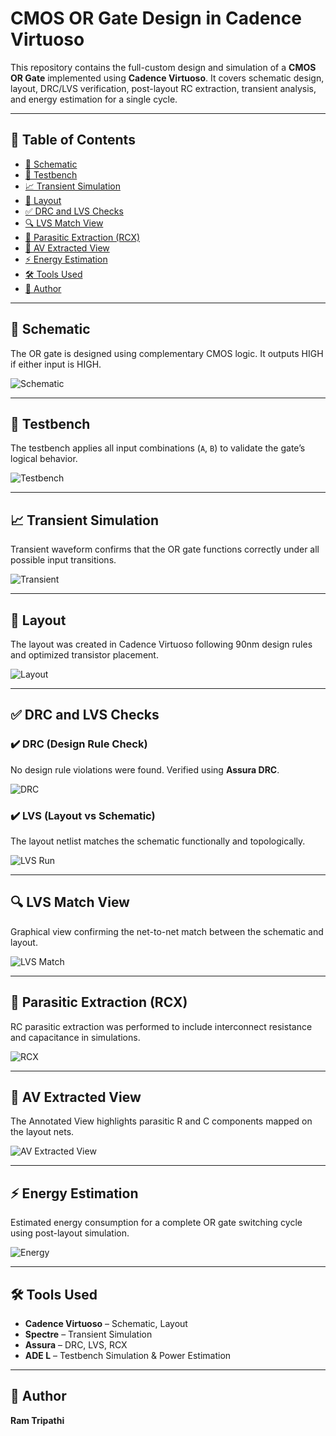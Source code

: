 
# CMOS OR Gate Design in Cadence Virtuoso

This repository contains the full-custom design and simulation of a **CMOS OR Gate** implemented using **Cadence Virtuoso**. It covers schematic design, layout, DRC/LVS verification, post-layout RC extraction, transient analysis, and energy estimation for a single cycle.

---

## 📁 Table of Contents  
- [🧩 Schematic](#-schematic)  
- [🧪 Testbench](#-testbench)  
- [📈 Transient Simulation](#-transient-simulation)  
- [🧱 Layout](#-layout)  
- [✅ DRC and LVS Checks](#-drc-and-lvs-checks)  
- [🔍 LVS Match View](#-lvs-match-view)  
- [🧠 Parasitic Extraction (RCX)](#-parasitic-extraction-rcx)  
- [🧾 AV Extracted View](#-av-extracted-view)  
- [⚡ Energy Estimation](#-energy-estimation)  
- [🛠️ Tools Used](#-tools-used)  
- [👤 Author](#-author)

---

## 🧩 Schematic  
The OR gate is designed using complementary CMOS logic. It outputs HIGH if either input is HIGH.

![Schematic](./Schematic_OR.png)

---

## 🧪 Testbench  
The testbench applies all input combinations (`A`, `B`) to validate the gate’s logical behavior.

![Testbench](./OR_Gate_tb.png)

---

## 📈 Transient Simulation  
Transient waveform confirms that the OR gate functions correctly under all possible input transitions.

![Transient](./OR_Gate_transient_waveform.png)

---

## 🧱 Layout  
The layout was created in Cadence Virtuoso following 90nm design rules and optimized transistor placement.

![Layout](./OR_Layout.png)

---

## ✅ DRC and LVS Checks  

### ✔️ DRC (Design Rule Check)  
No design rule violations were found. Verified using **Assura DRC**.

![DRC](./DRC_Clearance.png)

### ✔️ LVS (Layout vs Schematic)  
The layout netlist matches the schematic functionally and topologically.

![LVS Run](./LVS_run.png)

---

## 🔍 LVS Match View  
Graphical view confirming the net-to-net match between the schematic and layout.

![LVS Match](./LVS_Match.png)

---

## 🧠 Parasitic Extraction (RCX)  
RC parasitic extraction was performed to include interconnect resistance and capacitance in simulations.

![RCX](./RCX_Run.png)

---

## 🧾 AV Extracted View  
The Annotated View highlights parasitic R and C components mapped on the layout nets.

![AV Extracted View](./AV_Extracted_view.png)

---

## ⚡ Energy Estimation  
Estimated energy consumption for a complete OR gate switching cycle using post-layout simulation.

![Energy](./Energy_one_cycle_OR.png)

---

## 🛠️ Tools Used  
- **Cadence Virtuoso** – Schematic, Layout  
- **Spectre** – Transient Simulation  
- **Assura** – DRC, LVS, RCX  
- **ADE L** – Testbench Simulation & Power Estimation

---

## 👤 Author  
**Ram Tripathi**
